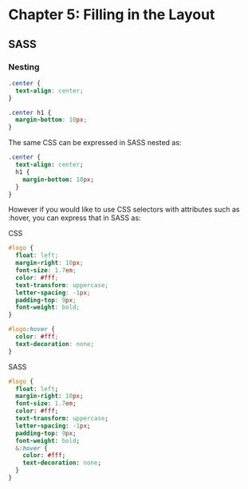 # Chapter 5: Filling in the Layout

## SASS

### Nesting
```css
.center {
  text-align: center;
}

.center h1 {
  margin-bottom: 10px;
}
```

The same CSS can be expressed in SASS nested as:

```sass
.center {
  text-align: center;
  h1 {
    margin-bottom: 10px;
  }
}
```

However if you would like to use CSS selectors with attributes such as :hover, you can express that in SASS as:

CSS
```css
#logo {
  float: left;
  margin-right: 10px;
  font-size: 1.7em;
  color: #fff;
  text-transform: uppercase;
  letter-spacing: -1px;
  padding-top: 9px;
  font-weight: bold;
}

#logo:hover {
  color: #fff;
  text-decoration: none;
}
```


SASS
```sass
#logo {
  float: left;
  margin-right: 10px;
  font-size: 1.7em;
  color: #fff;
  text-transform: uppercase;
  letter-spacing: -1px;
  padding-top: 9px;
  font-weight: bold;
  &:hover {
    color: #fff;
    text-decoration: none;
  }
}
```